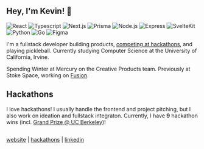 ## Hey, I'm Kevin! 💖

<p align="left">
  <img src=https://img.shields.io/badge/React-20232A?style=for-the-badge&logo=react&logoColor=61DAFB alt="React">
  <img src=https://img.shields.io/badge/TypeScript-007ACC?style=for-the-badge&logo=typescript&logoColor=white alt="Typescript">
  <img src=https://img.shields.io/badge/next%20js-000000?style=for-the-badge&logo=nextdotjs&logoColor=white alt="Next.js">
  <img src=https://img.shields.io/badge/Prisma-3982CE?style=for-the-badge&logo=Prisma&logoColor=white alt="Prisma">
  <img src=https://img.shields.io/badge/Node%20js-339933?style=for-the-badge&logo=nodedotjs&logoColor=white alt="Node.js">
  <img src=https://img.shields.io/badge/Express%20js-000000?style=for-the-badge&logo=express&logoColor=white alt="Express">
  <img src=https://img.shields.io/badge/SvelteKit-FF3E00?style=for-the-badge&logo=Svelte&logoColor=white alt="SvelteKit">
  <img src=https://img.shields.io/badge/Python-4076A5?style=for-the-badge&logo=python&logoColor=white alt="Python">
  <img src=https://img.shields.io/badge/Go-00ADD8?style=for-the-badge&logo=go&logoColor=white alt="Go">
  <img src=https://img.shields.io/badge/Figma-F24E1E?style=for-the-badge&logo=figma&logoColor=white alt="Figma">
</p>

I'm a fullstack developer building products, [competing at hackathons](https://devpost.com/kevinwu098), and playing pickleball. Currently studying Computer Science at the University of California, Irvine.

Spending Winter at Mercury on the Creative Products team. Previously at Stoke Space, working on [Fusion](https://www.stokefusion.com/).

## Hackathons
I love hackathons! I usually handle the frontend and project pitching, but I also work on ideation and fullstack integraton. Currently, I have **9** hackathon wins (incl. [Grand Prize @ UC Berkeley](https://devpost.com/software/dispatch-ai))!

##

[website](https://kevinwu.co/) | [hackathons](https://devpost.com/kevinwu098) | [linkedin](https://www.linkedin.com/in/kevinwu098/)

<!--
<p align="right">
  <sub> Click me! ➡️ </sub>
  <a href="https://k3v.in">
    <img width="100" alt="Emoji Kitchen Meat + Hearts" src="https://github.com/KevinWu098/KevinWu098/assets/100006999/dc1657c3-11cc-4148-bcb0-d671f5b296d4">
  </a>
</p>
-->
